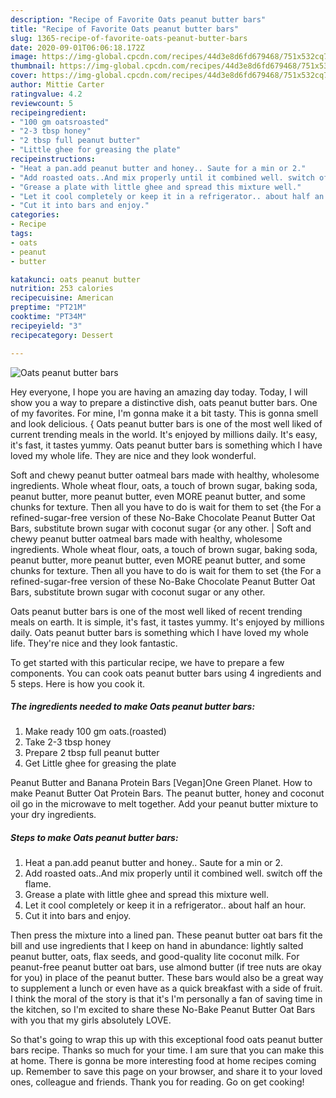 ```yaml
---
description: "Recipe of Favorite Oats peanut butter bars"
title: "Recipe of Favorite Oats peanut butter bars"
slug: 1365-recipe-of-favorite-oats-peanut-butter-bars
date: 2020-09-01T06:06:18.172Z
image: https://img-global.cpcdn.com/recipes/44d3e8d6fd679468/751x532cq70/oats-peanut-butter-bars-recipe-main-photo.jpg
thumbnail: https://img-global.cpcdn.com/recipes/44d3e8d6fd679468/751x532cq70/oats-peanut-butter-bars-recipe-main-photo.jpg
cover: https://img-global.cpcdn.com/recipes/44d3e8d6fd679468/751x532cq70/oats-peanut-butter-bars-recipe-main-photo.jpg
author: Mittie Carter
ratingvalue: 4.2
reviewcount: 5
recipeingredient:
- "100 gm oatsroasted"
- "2-3 tbsp honey"
- "2 tbsp full peanut butter"
- "Little ghee for greasing the plate"
recipeinstructions:
- "Heat a pan.add peanut butter and honey.. Saute for a min or 2."
- "Add roasted oats..And mix properly until it combined well. switch off the flame."
- "Grease a plate with little ghee and spread this mixture well."
- "Let it cool completely or keep it in a refrigerator.. about half an hour."
- "Cut it into bars and enjoy."
categories:
- Recipe
tags:
- oats
- peanut
- butter

katakunci: oats peanut butter 
nutrition: 253 calories
recipecuisine: American
preptime: "PT21M"
cooktime: "PT34M"
recipeyield: "3"
recipecategory: Dessert

---
```



![Oats peanut butter bars](https://img-global.cpcdn.com/recipes/44d3e8d6fd679468/751x532cq70/oats-peanut-butter-bars-recipe-main-photo.jpg)

Hey everyone, I hope you are having an amazing day today. Today, I will show you a way to prepare a distinctive dish, oats peanut butter bars. One of my favorites. For mine, I'm gonna make it a bit tasty. This is gonna smell and look delicious.
{
Oats peanut butter bars is one of the most well liked of current trending meals in the world. It's enjoyed by millions daily. It's easy, it's fast, it tastes yummy. Oats peanut butter bars is something which I have loved my whole life. They are nice and they look wonderful.

Soft and chewy peanut butter oatmeal bars made with healthy, wholesome ingredients. Whole wheat flour, oats, a touch of brown sugar, baking soda, peanut butter, more peanut butter, even MORE peanut butter, and some chunks for texture. Then all you have to do is wait for them to set {the For a refined-sugar-free version of these No-Bake Chocolate Peanut Butter Oat Bars, substitute brown sugar with coconut sugar {or any other.
|
Soft and chewy peanut butter oatmeal bars made with healthy, wholesome ingredients. Whole wheat flour, oats, a touch of brown sugar, baking soda, peanut butter, more peanut butter, even MORE peanut butter, and some chunks for texture. Then all you have to do is wait for them to set {the For a refined-sugar-free version of these No-Bake Chocolate Peanut Butter Oat Bars, substitute brown sugar with coconut sugar or any other.

Oats peanut butter bars is one of the most well liked of recent trending meals on earth. It is simple, it's fast, it tastes yummy. It's enjoyed by millions daily. Oats peanut butter bars is something which I have loved my whole life. They're nice and they look fantastic.


To get started with this particular recipe, we have to prepare a few components. You can cook oats peanut butter bars using 4 ingredients and 5 steps. Here is how you cook it.

<!--inarticleads1-->

##### The ingredients needed to make Oats peanut butter bars:

1. Make ready 100 gm oats.(roasted)
1. Take 2-3 tbsp honey
1. Prepare 2 tbsp full peanut butter
1. Get Little ghee for greasing the plate


Peanut Butter and Banana Protein Bars [Vegan]One Green Planet. How to make Peanut Butter Oat Protein Bars. The peanut butter, honey and coconut oil go in the microwave to melt together. Add your peanut butter mixture to your dry ingredients. 

<!--inarticleads2-->

##### Steps to make Oats peanut butter bars:

1. Heat a pan.add peanut butter and honey.. Saute for a min or 2.
1. Add roasted oats..And mix properly until it combined well. switch off the flame.
1. Grease a plate with little ghee and spread this mixture well.
1. Let it cool completely or keep it in a refrigerator.. about half an hour.
1. Cut it into bars and enjoy.


Then press the mixture into a lined pan. These peanut butter oat bars fit the bill and use ingredients that I keep on hand in abundance: lightly salted peanut butter, oats, flax seeds, and good-quality lite coconut milk. For peanut-free peanut butter oat bars, use almond butter (if tree nuts are okay for you) in place of the peanut butter. These bars would also be a great way to supplement a lunch or even have as a quick breakfast with a side of fruit. I think the moral of the story is that it&#39;s I&#39;m personally a fan of saving time in the kitchen, so I&#39;m excited to share these No-Bake Peanut Butter Oat Bars with you that my girls absolutely LOVE. 

So that's going to wrap this up with this exceptional food oats peanut butter bars recipe. Thanks so much for your time. I am sure that you can make this at home. There is gonna be more interesting food at home recipes coming up. Remember to save this page on your browser, and share it to your loved ones, colleague and friends. Thank you for reading. Go on get cooking!
